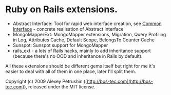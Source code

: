 # Ruby on Rails extensions.

* Abstract Interface: Tool for rapid web interface creation, see [Common Interface][common_interface] - concrete realisation of Abstract Interface
* MongoMapperExt: MongoMapper extensions, Migration, Query Profiling in Log, Attributes Cache, Default Scope, BelongsTo Counter Cache
* Sunspot: Sunspot support for MongoMapper
* rails_ext - a lots of Rails hacks, mainly to add inheritance support (because there's no OOD and inheritance in Rails by default).

All these extensions should be different gems itself but right for me it's easier to deal with all of them in one place, later I'll split them.


Copyright (c) 2009 Alexey Petrushin ([http://bos-tec.com](http://bos-tec.com)), released under the MIT license.

[common_interface]: http://github.com/alexeypetrushin/common_interface
